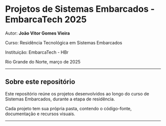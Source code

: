 # Projetos de Sistemas Embarcados - EmbarcaTech 2025

Autor: **João Vitor Gomes Vieira**

Curso: Residência Tecnológica em Sistemas Embarcados

Instituição: EmbarcaTech - HBr

Rio Grande do Norte, março de 2025

---

## Sobre este repositório

Este repositório reúne os projetos desenvolvidos ao longo do curso de Sistemas Embarcados, durante a etapa de residência.  

Cada projeto tem sua própria pasta, contendo o código-fonte, documentação e recursos visuais.

---
